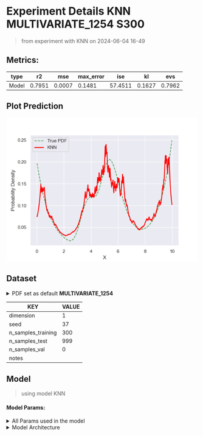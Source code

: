 # Experiment Details KNN MULTIVARIATE_1254 S300
> from experiment with KNN
> on 2024-06-04 16-49
## Metrics:
                                                                   
| type  | r2     | mse    | max_error | ise     | kl     | evs    |
|-------|--------|--------|-----------|---------|--------|--------|
| Model | 0.7951 | 0.0007 | 0.1481    | 57.4511 | 0.1627 | 0.7962 |
                                                                   
## Plot Prediction

<img src="pdf_04a7dd86.png">

## Dataset

<details><summary>PDF set as default <b>MULTIVARIATE_1254</b></summary>

#### Dimension 1
                                      
| type        | rate | weight |      |
|-------------|------|--------|------|
| exponential | 1    | 0.2    |      |
| logistic    | 4    | 0.8    | 0.25 |
| logistic    | 5.5  | 0.7    | 0.3  |
| exponential | -1   | 0.25   | -10  |
                                      
</details>
                              
| KEY                | VALUE |
|--------------------|-------|
| dimension          | 1     |
| seed               | 37    |
| n_samples_training | 300   |
| n_samples_test     | 999   |
| n_samples_val      | 0     |
| notes              |       |
                              
## Model
> using model KNN
#### Model Params:
<details><summary>All Params used in the model </summary>

                            
| KEY | VALUE              |
|-----|--------------------|
| k1  | 1.5005508828032745 |
| kn  | 23                 |
                            
</details>

<details><summary>Model Architecture </summary>

KNN_Model(k1=1.5005508828032745, kn=25, training=array([9.375019  , 4.89003   , 7.043401  , 4.748877  , 5.748054  ,
       5.605426  , 6.239142  , 5.282705  , 1.641122  , 3.493585  ,
       4.750192  , 8.015665  , 0.5006845 , 9.587764  , 0.8132093 ,
       9.651385  , 5.882876  , 6.88925   , 2.858302  , 5.293085  ,
       6.54212   , 0.2657254 , 1.531607  , 1.506608  , 0.4734116 ,
       3.83722   , 1.223035  , 0.5484621 , 9.784623  , 4.383124  ,
       6.552904  , 5.888731  , 9.298379  , 7.810104  , 6.600198  ,
       9.338509  , 8.173691  , 5.240142  , 4.883665  , 5.641452  ,
       5.511702  , 4.965811  , 5.190994  , 7.525979  , 9.414033  ,
       9.657895  , 4.988422  , 4.951302  , 6.273207  , 6.338143  ,
       7.775173  , 3.791577  , 3.496196  , 6.552608  , 0.3022147 ,
       8.570589  , 1.646756  , 5.63117   , 3.683106  , 4.252203  ,
       5.754482  , 5.763502  , 9.948655  , 3.714111  , 0.1416469 ,
       4.056597  , 3.679692  , 6.298438  , 9.571859  , 5.835233  ,
       5.729426  , 3.518163  , 0.1106241 , 1.238817  , 5.517597  ,
       7.60978   , 9.756414  , 0.684745  , 1.189607  , 8.774345  ,
       0.7314637 , 9.668651  , 5.21973   , 0.4543669 , 6.468749  ,
       3.763526  , 9.799669  , 3.564373  , 0.7663018 , 4.9125    ,
       9.371791  , 5.182179  , 6.928803  , 7.578432  , 5.23332   ,
       5.118826  , 9.754563  , 6.202972  , 9.7777    , 0.7636761 ,
       0.8401794 , 4.376027  , 4.129371  , 4.951649  , 9.175507  ,
       3.177935  , 8.693482  , 9.137634  , 5.587714  , 9.680427  ,
       5.12377   , 4.678642  , 8.702384  , 7.086371  , 2.994751  ,
       6.625451  , 4.600028  , 5.08955   , 1.344547  , 0.1187029 ,
       6.298539  , 0.1964849 , 4.567333  , 4.118461  , 3.899386  ,
       3.801121  , 3.269567  , 9.898566  , 9.608489  , 7.923205  ,
       4.413561  , 0.7258385 , 5.078392  , 4.748111  , 8.585232  ,
       3.71419   , 9.961235  , 5.829023  , 8.865982  , 0.2565272 ,
       9.974293  , 8.160622  , 0.7625968 , 3.699878  , 0.13391   ,
       9.024825  , 4.456761  , 4.501014  , 0.9769311 , 6.025025  ,
       4.371906  , 5.789281  , 4.510388  , 9.421297  , 6.156418  ,
       6.155267  , 7.81119   , 5.056887  , 9.987814  , 6.209549  ,
       3.372917  , 4.41234   , 5.006307  , 9.372733  , 5.059171  ,
       0.7000352 , 1.59945   , 8.851571  , 3.613627  , 0.05502021,
       4.427593  , 9.607844  , 3.673829  , 5.228292  , 3.856003  ,
       9.313694  , 4.020111  , 6.525383  , 6.250846  , 9.917333  ,
       6.579155  , 8.992554  , 9.700784  , 5.863385  , 8.717772  ,
       6.155552  , 9.680381  , 9.402754  , 0.01652273, 0.3595863 ,
       4.16437   , 5.830674  , 9.524585  , 6.093812  , 8.55049   ,
       4.843029  , 9.149315  , 7.072561  , 3.435779  , 4.680307  ,
       4.594853  , 6.020496  , 4.965273  , 0.7992301 , 6.344614  ,
       5.494807  , 5.720677  , 3.302892  , 5.825417  , 5.286229  ,
       9.270396  , 3.389498  , 0.02466357, 6.095269  , 6.93627   ,
       0.6579728 , 9.52765   , 8.656078  , 8.202571  , 8.636     ,
       5.107142  , 6.097165  , 0.2674682 , 6.4886    , 5.020301  ,
       3.994065  , 8.570448  , 2.115378  , 0.1755527 , 9.8153    ,
       9.435012  , 7.392043  , 6.533899  , 9.343755  , 4.844734  ,
       9.380539  , 9.578945  , 5.374003  , 4.120487  , 4.437573  ,
       4.330607  , 4.301145  , 9.968746  , 5.351219  , 4.691994  ,
       0.09608094, 6.483299  , 0.2736689 , 6.651809  , 3.636776  ,
       0.1188398 , 1.779952  , 9.544954  , 0.3190795 , 5.31763   ,
       8.379124  , 4.0346    , 5.83443   , 5.357567  , 0.2320342 ,
       7.10184   , 2.869015  , 5.222718  , 5.549523  , 9.042328  ,
       5.899665  , 4.708928  , 5.20298   , 5.290331  , 9.871499  ,
       8.425355  , 9.774344  , 9.698005  , 4.629885  , 3.889284  ,
       0.3882214 , 4.013373  , 9.749408  , 0.6664825 , 3.530914  ,
       4.912616  , 5.523612  , 0.1478877 , 4.373107  , 7.74358   ,
       8.513956  , 4.581385  , 9.068302  , 5.464789  , 6.574756  ,
       1.127118  , 6.237651  , 3.70302   , 4.810913  , 8.650779  ,
       6.772487  , 0.5770674 , 5.227701  , 7.855027  , 0.7726976 ]))
</details>

